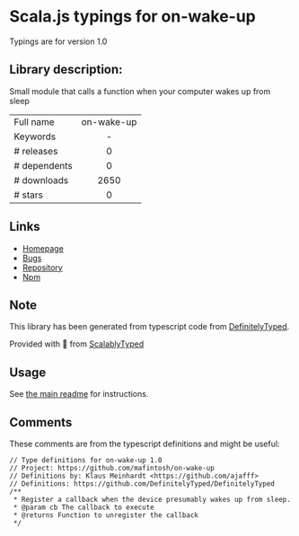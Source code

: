 
# Scala.js typings for on-wake-up

Typings are for version 1.0

## Library description:
Small module that calls a function when your computer wakes up from sleep

|                    |                 |
| ------------------ | :-------------: |
| Full name          | on-wake-up |
| Keywords           | - |
| # releases         | 0 |
| # dependents       | 0 |
| # downloads        | 2650 |
| # stars            | 0 |

## Links
- [Homepage](https://github.com/mafintosh/on-wake-up)
- [Bugs](https://github.com/mafintosh/on-wake-up/issues)
- [Repository](https://github.com/mafintosh/on-wake-up)
- [Npm](https://www.npmjs.com/package/on-wake-up)
    


## Note
This library has been generated from typescript code from [DefinitelyTyped](https://definitelytyped.org).

Provided with :purple_heart: from [ScalablyTyped](https://github.com/oyvindberg/ScalablyTyped)

## Usage
See [the main readme](../../readme.md) for instructions.

## Comments

These comments are from the typescript definitions and might be useful:
```
// Type definitions for on-wake-up 1.0
// Project: https://github.com/mafintosh/on-wake-up
// Definitions by: Klaus Meinhardt <https://github.com/ajafff>
// Definitions: https://github.com/DefinitelyTyped/DefinitelyTyped
/**
 * Register a callback when the device presumably wakes up from sleep.
 * @param cb The callback to execute
 * @returns Function to unregister the callback
 */

```

